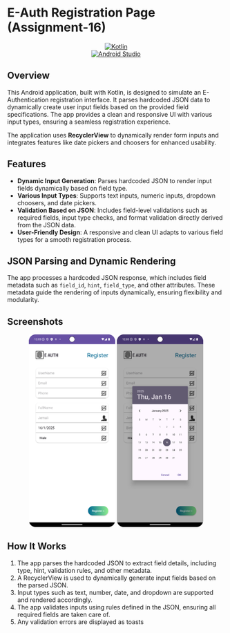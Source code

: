 # E-Auth Registration Page (Assignment-16)

<div align="center">

[![Kotlin](https://img.shields.io/badge/Kotlin-v1.9.0-1F425F?style=flat&logo=kotlin&logoColor=white)](https://kotlinlang.org)  
[![Android Studio](https://img.shields.io/badge/Android_Studio-3DDC84?style=flat&logo=android-studio&logoColor=white)](https://developer.android.com/studio)

</div>


## Overview

This Android application, built with Kotlin, is designed to simulate an E-Authentication registration interface.
It parses hardcoded JSON data to dynamically create user input fields based on the provided field specifications.
The app provides a clean and responsive UI with various input types, ensuring a seamless registration experience.

The application uses **RecyclerView** to dynamically render form inputs and integrates features like date pickers and choosers for enhanced usability.

## Features

- **Dynamic Input Generation**: Parses hardcoded JSON to render input fields dynamically based on field type.
- **Various Input Types**: Supports text inputs, numeric inputs, dropdown choosers, and date pickers.
- **Validation Based on JSON**: Includes field-level validations such as required fields, input type checks, and format validation directly derived from the JSON data.
- **User-Friendly Design**: A responsive and clean UI adapts to various field types for a smooth registration process.

## JSON Parsing and Dynamic Rendering

The app processes a hardcoded JSON response, which includes field metadata such as `field_id`, `hint`, `field_type`, and other attributes. These metadata guide the rendering of inputs dynamically, ensuring flexibility and modularity.

## Screenshots

<p align="center">
    <img src="docs/images/auth_01.png" width="200" alt="E-Auth Registration Screenshot 1">
    <img src="docs/images/auth_02.png" width="200" alt="E-Auth Registration Screenshot 2">
</p>



## How It Works

1. The app parses the hardcoded JSON to extract field details, including type, hint, validation rules, and other metadata.
2. A RecyclerView is used to dynamically generate input fields based on the parsed JSON.
3. Input types such as text, number, date, and dropdown are supported and rendered accordingly.
4. The app validates inputs using rules defined in the JSON, ensuring all required fields are taken care of.
5. Any validation errors are displayed as toasts
